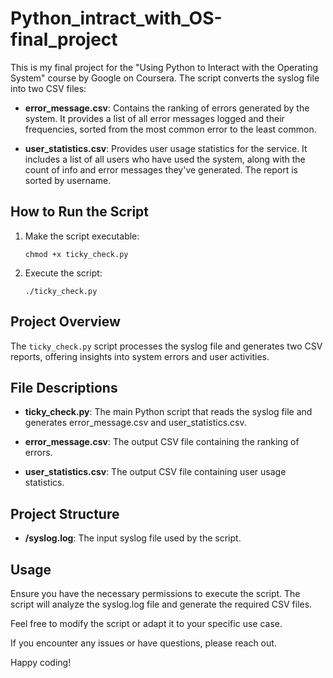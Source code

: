 # Python_intract_with_OS-final_project

This is my final project for the "Using Python to Interact with the Operating System" course by Google on Coursera. The script converts the syslog file into two CSV files:

- **error_message.csv**: Contains the ranking of errors generated by the system. It provides a list of all error messages logged and their frequencies, sorted from the most common error to the least common.

- **user_statistics.csv**: Provides user usage statistics for the service. It includes a list of all users who have used the system, along with the count of info and error messages they've generated. The report is sorted by username.

## How to Run the Script

1. Make the script executable:
    ```
    chmod +x ticky_check.py
    ```

2. Execute the script:
    ```
    ./ticky_check.py
    ```


## Project Overview

The `ticky_check.py` script processes the syslog file and generates two CSV reports, offering insights into system errors and user activities.

## File Descriptions

- **ticky_check.py**: The main Python script that reads the syslog file and generates error_message.csv and user_statistics.csv.

- **error_message.csv**: The output CSV file containing the ranking of errors.

- **user_statistics.csv**: The output CSV file containing user usage statistics.

## Project Structure

- **/syslog.log**: The input syslog file used by the script.

## Usage

Ensure you have the necessary permissions to execute the script. The script will analyze the syslog.log file and generate the required CSV files.

Feel free to modify the script or adapt it to your specific use case.

If you encounter any issues or have questions, please reach out.

Happy coding!
